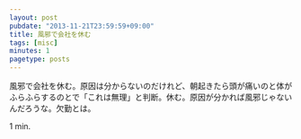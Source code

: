 ```yaml
---
layout: post
pubdate: "2013-11-21T23:59:59+09:00"
title: 風邪で会社を休む
tags: [misc]
minutes: 1
pagetype: posts
---
```

風邪で会社を休む。原因は分からないのだけれど、朝起きたら頭が痛いのと体がふらふらするのとで「これは無理」と判断。休む。原因が分かれば風邪じゃないんだろうな。欠勤とは。

1 min.
